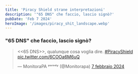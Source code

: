 ```yaml
---
title: 'Piracy Shield strane interpretazioni'
description: '"65 DNS" che faccio, lascio signò?'
pubDate: 'Feb 7 2024'
heroImage: '/images/piracy_shit_landscape.webp'
---
```


### "65 DNS" che faccio, lascio signò?

<blockquote class="twitter-tweet" data-lang="it" data-dnt="true"><p lang="it" dir="ltr">&lt;&lt;65 DNS&gt;&gt;, qualunque cosa voglia dire. <a href="https://twitter.com/hashtag/PiracyShield?src=hash&amp;ref_src=twsrc%5Etfw">#PiracyShield</a> <a href="https://t.co/6COOa6M6uQ">pic.twitter.com/6COOa6M6uQ</a></p>&mdash; MonitoraPA ᵖᵃʳᵒᵈʸ (@Monitorapa) <a href="https://twitter.com/Monitorapa/status/1755222675822137385?ref_src=twsrc%5Etfw">7 febbraio 2024</a></blockquote> <script async src="https://platform.twitter.com/widgets.js" charset="utf-8"></script>
